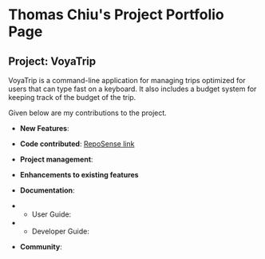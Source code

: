 # Thomas Chiu's Project Portfolio Page

## Project: VoyaTrip

VoyaTrip is a command-line application for managing trips optimized for users that can type fast on a keyboard.
It also includes a budget system for keeping track of the budget of the trip.

Given below are my contributions to the project.

* **New Features**: 

* **Code contributed**: [RepoSense link](https://nus-cs2113-ay2425s2.github.io/tp-dashboard/?search=paklongchiu&sort=groupTitle&sortWithin=title&timeframe=commit&mergegroup=&groupSelect=groupByRepos&breakdown=true&checkedFileTypes=docs~functional-code~test-code~other&since=2025-02-21)

* **Project management**:
* **Enhancements to existing features**
* **Documentation**: 
* * User Guide:
* * Developer Guide:
* **Community**:

